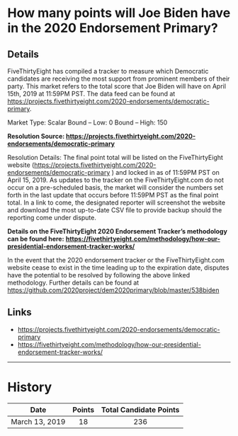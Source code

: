 # How many points will Joe Biden have in the 2020 Endorsement Primary? 

## Details 

FiveThirtyEight has compiled a tracker to measure which Democratic candidates are receiving the most support from prominent members of their party. This market refers to the total score that Joe Biden will have on April 15th, 2019 at 11:59PM PST. The data feed can be found at https://projects.fivethirtyeight.com/2020-endorsements/democratic-primary. 

Market Type: Scalar
Bound – Low: 0
Bound – High: 150

**Resolution Source: https://projects.fivethirtyeight.com/2020-endorsements/democratic-primary**   

Resolution Details: The final point total will be listed on the FiveThirtyEight website (https://projects.fivethirtyeight.com/2020-endorsements/democratic-primary ) and locked in as of 11:59PM PST on April 15, 2019. As updates to the tracker on the FiveThirtyEight.com do not occur on a pre-scheduled basis, the market will consider the numbers set forth in the last update that occurs before 11:59PM PST as the final point total. In a link to come, the designated reporter will screenshot the website and download the most up-to-date CSV file to provide backup should the reporting come under dispute. 

**Details on the FiveThirtyEight 2020 Endorsement Tracker’s methodology can be found here:**  **https://fivethirtyeight.com/methodology/how-our-presidential-endorsement-tracker-works/**  

In the event that the 2020 endorsement tracker or the FiveThirtyEight.com website cease to exist in the time leading up to the expiration date, disputes have the potential to be resolved by following the above linked methodology. Further details can be found at https://github.com/2020project/dem2020primary/blob/master/538biden 


##  Links
* https://projects.fivethirtyeight.com/2020-endorsements/democratic-primary 
* https://fivethirtyeight.com/methodology/how-our-presidential-endorsement-tracker-works/ 


----------

# History

| Date        | Points           | Total Candidate Points  |
| ------------- |:-------------:| :-----:|
| March 13, 2019      | 18 | 236 |


